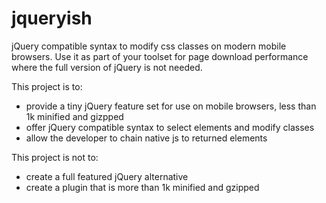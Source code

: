 jqueryish
=========

jQuery compatible syntax to modify css classes on modern mobile browsers. Use it as part of your toolset for page download performance where the full version of jQuery is not needed.

This project is to:

- provide a tiny jQuery feature set for use on mobile browsers, less than 1k minified and gizpped
- offer jQuery compatible syntax to select elements and modify classes
- allow the developer to chain native js to returned elements


This project is not to:

- create a full featured jQuery alternative
- create a plugin that is more than 1k minified and gzipped